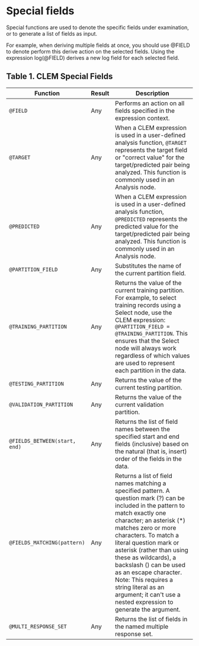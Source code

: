 # Special fields

Special functions are used to denote the specific fields under examination, or to generate a list of fields as input.

For example, when deriving multiple fields at once, you should use @FIELD to denote perform this derive action on the selected fields. Using the expression log(@FIELD) derives a new log field for each selected field.

## Table 1. CLEM Special Fields

| Function                      | Result | Description                                                                                                                                                                                                                                                                                                                                                                                                                                               |
| ----------------------------- | ------ | --------------------------------------------------------------------------------------------------------------------------------------------------------------------------------------------------------------------------------------------------------------------------------------------------------------------------------------------------------------------------------------------------------------------------------------------------------- |
| `@FIELD`                      | Any    | Performs an action on all fields specified in the expression context.                                                                                                                                                                                                                                                                                                                                                                                     |
| `@TARGET`                     | Any    | When a CLEM expression is used in a user-defined analysis function, `@TARGET` represents the target field or "correct value" for the target/predicted pair being analyzed. This function is commonly used in an Analysis node.                                                                                                                                                                                                                            |
| `@PREDICTED`                  | Any    | When a CLEM expression is used in a user-defined analysis function, `@PREDICTED` represents the predicted value for the target/predicted pair being analyzed. This function is commonly used in an Analysis node.                                                                                                                                                                                                                                         |
| `@PARTITION_FIELD`            | Any    | Substitutes the name of the current partition field.                                                                                                                                                                                                                                                                                                                                                                                                      |
| `@TRAINING_PARTITION`         | Any    | Returns the value of the current training partition. For example, to select training records using a Select node, use the CLEM expression: `@PARTITION_FIELD = @TRAINING_PARTITION`. This ensures that the Select node will always work regardless of which values are used to represent each partition in the data.                                                                                                                                      |
| `@TESTING_PARTITION`          | Any    | Returns the value of the current testing partition.                                                                                                                                                                                                                                                                                                                                                                                                       |
| `@VALIDATION_PARTITION`       | Any    | Returns the value of the current validation partition.                                                                                                                                                                                                                                                                                                                                                                                                    |
| `@FIELDS_BETWEEN(start, end)` | Any    | Returns the list of field names between the specified start and end fields (inclusive) based on the natural (that is, insert) order of the fields in the data.                                                                                                                                                                                                                                                                                            |
| `@FIELDS_MATCHING(pattern)`   | Any    | Returns a list of field names matching a specified pattern. A question mark (?) can be included in the pattern to match exactly one character; an asterisk (\*) matches zero or more characters. To match a literal question mark or asterisk (rather than using these as wildcards), a backslash (\) can be used as an escape character. Note: This requires a string literal as an argument; it can't use a nested expression to generate the argument. |
| `@MULTI_RESPONSE_SET`         | Any    | Returns the list of fields in the named multiple response set.                                                                                                                                                                                                                                                                                                                                                                                            |
